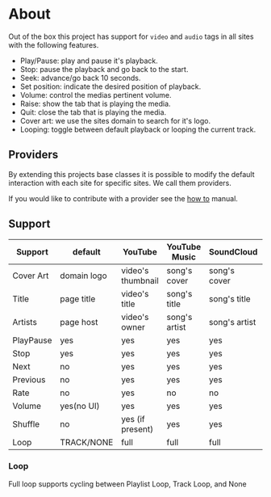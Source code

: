 # About
Out of the box this project has support for `video` and `audio` tags in all sites with the following features.
 - Play/Pause: play and pause it's playback.
 - Stop: pause the playback and go back to the start.
 - Seek: advance/go back 10 seconds.
 - Set position: indicate the desired position of playback.
 - Volume: control the medias pertinent volume.
 - Raise: show the tab that is playing the media.
 - Quit: close the tab that is playing the media.
 - Cover art: we use the sites domain to search for it's logo.
 - Looping: toggle between default playback or looping the current track.

## Providers

By extending this projects base classes it is possible to modify the default interaction with each site for specific sites. We call them providers. 

If you would like to contribute with a provider see the [how to](manual/how_to.html) manual.

## Support

| Support   | default     | YouTube           | YouTube Music | SoundCloud    | Netflix          | Spotify       |
|-----------|-------------|-------------------|---------------|---------------|------------------|---------------|
| Cover Art | domain logo | video's thumbnail | song's cover  | song's cover  | netflix logo     | song's cover  |
| Title     | page title  | video's title     | song's title  | song's title  | movie/show title | song's title  |
| Artists   | page host   | video's owner     | song's artist | song's artist | movie/show       | song's artist |
| PlayPause | yes         | yes               | yes           | yes           | yes              | yes           |
| Stop      | yes         | yes               | yes           | yes           | yes              | yes           |
| Next      | no          | yes               | yes           | yes           | yes              | yes           |
| Previous  | no          | yes               | yes           | yes           | yes              | yes           |
| Rate      | no          | yes               | no            | no            | no               | no            |
| Volume    | yes(no UI)  | yes               | yes           | yes           | yes              | yes           |
| Shuffle   | no          | yes (if present)  | yes           | yes           | no               | yes           |
| Loop      | TRACK/NONE  | full              | full          | full          | no               | full          |

### Loop
Full loop supports cycling between Playlist Loop, Track Loop, and None


